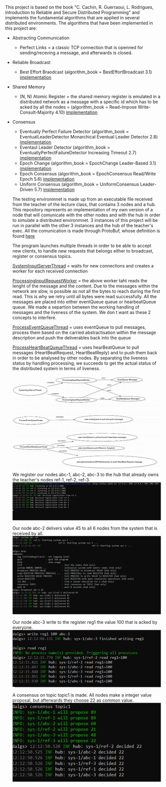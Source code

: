 This project is based on the book "C. Cachin, R. Guerraoui, L. Rodrigues, Introduction to Reliable and Secure Distributed Programming" and implements the fundamental algorithms 
that are applied in several distributed environments. The algorithms that have been implemented in this project are:

- Abstracting Communication
  - Perfect Links = a classic TCP connection that is openned for sending/receving a message, and afterwards is closed.
- Reliable Broadcast
  - Best Effort Braodcast (algorithm_book = BestEffortBroadcast 3.1) [implementation](https://github.com/AndreiHokage/Algorithms-Models-and-Concepts-in-Distributed-Systems/blob/master/src/main/java/abstractizations/BebAbstraction.java)
- Shared Memory
  - (N, N) Atomic Register = the shared memory register is emulated in a distributed network as a message with a specific id which has to be acked by all the nodes
                           = (algorithm_book = Read-Impose Write-Consult-Majority 4.10)  [implementation](https://github.com/AndreiHokage/Algorithms-Models-and-Concepts-in-Distributed-Systems/blob/master/src/main/java/abstractizations/NnarAbstraction.java)
- Consensus
  -   Eventually Perfect Failure Detector (algorithm_book = EventualLeaderDetector  Monarchical Eventual Leader Detector 2.8) [implementation](https://github.com/AndreiHokage/Algorithms-Models-and-Concepts-in-Distributed-Systems/blob/master/src/main/java/abstractizations/EPFDAbstraction.java)
  -   Eventaul Leader Detector (algorithm_book = EventuallyPerfectFailureDetector  Increasing Timeout 2.7) [implementation](https://github.com/AndreiHokage/Algorithms-Models-and-Concepts-in-Distributed-Systems/blob/master/src/main/java/abstractizations/ELDAbstraction.java)
  -   Epoch Change (algorithm_book = EpochChange Leader-Based  3.1) [implementation](https://github.com/AndreiHokage/Algorithms-Models-and-Concepts-in-Distributed-Systems/blob/master/src/main/java/abstractizations/ECAbstraction.java)
  -   Epoch Consensus (algorithm_book = EpochConsensus Read/Write Epoch 5.6) [implementation](https://github.com/AndreiHokage/Algorithms-Models-and-Concepts-in-Distributed-Systems/blob/master/src/main/java/abstractizations/EPAbstraction.java)
  -   Uniform Consensus (algorithm_book = UniformConsensus Leader-Driven  5.7) [implementation](https://github.com/AndreiHokage/Algorithms-Models-and-Concepts-in-Distributed-Systems/blob/master/src/main/java/abstractizations/UCAbstraction.java)
 
  The testing environmnet is made up from an executable file received from the teacher of the lecture class, that contains 3 nodes and a hub. This repository represents an implementation
  of my own version of a node that will comunicate with the other nodes and with the hub in order to simulate a distributed environmnet. 3 instances of this project will be run
  in parallel with the other 3 instances and the hub of the teacher's exec. All the comunication is made through ProtoBuf, whose definition is found [here](https://github.com/AndreiHokage/Algorithms-Models-and-Concepts-in-Distributed-Systems/blob/master/src/main/resources/communication-protocol.proto) <br />

  The program launches multiple threads in order to be able to accept new clients, to handle new requests that belongs either to broadcast, register or consensus topics. <br />

  [SystemInputServerThread](https://github.com/AndreiHokage/Algorithms-Models-and-Concepts-in-Distributed-Systems/blob/master/src/main/java/servers/SystemInputServer.java) = waits for new connections and creates a worker for each received connection <br />
  
  [ProcessingInputRequestWorker](https://github.com/AndreiHokage/Algorithms-Models-and-Concepts-in-Distributed-Systems/blob/master/src/main/java/processing/ProcessingInputRequestWorker.java) = the above worker taht reads the lenght of the message and the content. Due to the messages within the network are slow, is possible
  as not all the bytes to reach during the first read. This is why we retry until all bytes were read successfully. All the messages are placed into either eventQueue queue or
  hearbeatQueue queue. We made a separtion between the working handling of messages and the liveness of the system. We don t want as these 2 concepts to interfere. <br />
  
  [ProcessEventQueueThread](https://github.com/AndreiHokage/Algorithms-Models-and-Concepts-in-Distributed-Systems/blob/master/src/main/java/servers/threadsServer/ProcessEventQueueThread.java) = uses eventQueue to pull messages, process them based on the carried abstractisation within the message description and push the deliverables back into the queue <br />
  
  [ProcessHeartBeatQueueThread](https://github.com/AndreiHokage/Algorithms-Models-and-Concepts-in-Distributed-Systems/blob/master/src/main/java/servers/threadsServer/ProcessHeartBeatQueueThread.java) = uses hearBeatQueue to pull messages (HeartBeatRequest, HeartBeatReply) and to push them back in order to be analysed by other nodes. By separating the liveness status by handling processing, we succeeds to get the actual status of the distributed system in terms of liveness. <br />

  ![alt text](https://github.com/AndreiHokage/ImageFolder/blob/main/algo_threads_desc.png) <br />
  We register our nodes abc-1, abc-2, abc-3 to the hub that already owns the teacher's nodes ref-1, ref-2, ref-3. <br />
  ![alt text](https://github.com/AndreiHokage/ImageFolder/blob/main/reg_status.png) <br />

  Our node abc-2 delivers value 45 to all 6 nodes from the system that is received by all.  <br />
  ![alt text](https://github.com/AndreiHokage/ImageFolder/blob/main/broadcast.png) <br />

  Our node abc-3 write to the register reg1 the value 100 that is acked by everyone.  <br />
  ![alt text](https://github.com/AndreiHokage/ImageFolder/blob/main/reg.png) <br />

  A consensus on topic topic1 is made. All nodes make a integer value proposal, but afterwards they choose 22 as common value.
  ![alt text](https://github.com/AndreiHokage/ImageFolder/blob/main/consensus.png) <br />

  
  

  

  
